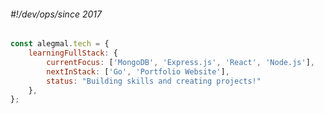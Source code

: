###### *#!/dev/ops/since 2017*

```javascript
const alegmal.tech = {
    learningFullStack: {
        currentFocus: ['MongoDB', 'Express.js', 'React', 'Node.js'],
        nextInStack: ['Go', 'Portfolio Website'],
        status: "Building skills and creating projects!"
    },
};

```



<!-- [![My Skills](https://skillicons.dev/icons?i=js,aws,gcp,bitbucket,grafana,kubernetes,vscode)](https://skillicons.dev) -->
<!--
**alegmal/alegmal** is a ✨ _special_ ✨ repository because its `README.md` (this file) appears on your GitHub profile.

Here are some ideas to get you started:
- 🎬 Experience
- 🔭 I’m currently working on ...
- 🌱 I’m currently learning ...
- 👯 I’m looking to collaborate on ...
- 🤔 I’m looking for help with ...
- 💬 Ask me about ...
- 📫 How to reach me: ...
- 😄 Pronouns: ...
- ⚡ Fun fact: ...
-->

